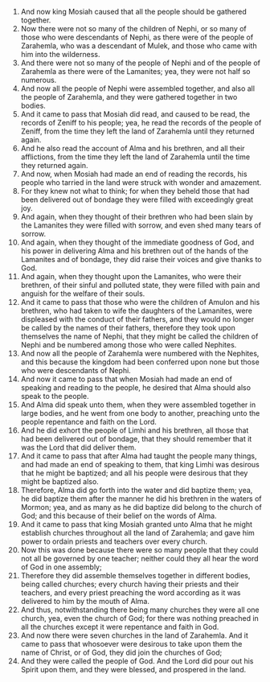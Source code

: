 1. And now king Mosiah caused that all the people should be gathered together.
2. Now there were not so many of the children of Nephi, or so many of those who were descendants of Nephi, as there were of the people of Zarahemla, who was a descendant of Mulek, and those who came with him into the wilderness.
3. And there were not so many of the people of Nephi and of the people of Zarahemla as there were of the Lamanites; yea, they were not half so numerous.
4. And now all the people of Nephi were assembled together, and also all the people of Zarahemla, and they were gathered together in two bodies.
5. And it came to pass that Mosiah did read, and caused to be read, the records of Zeniff to his people; yea, he read the records of the people of Zeniff, from the time they left the land of Zarahemla until they returned again.
6. And he also read the account of Alma and his brethren, and all their afflictions, from the time they left the land of Zarahemla until the time they returned again.
7. And now, when Mosiah had made an end of reading the records, his people who tarried in the land were struck with wonder and amazement.
8. For they knew not what to think; for when they beheld those that had been delivered out of bondage they were filled with exceedingly great joy.
9. And again, when they thought of their brethren who had been slain by the Lamanites they were filled with sorrow, and even shed many tears of sorrow.
10. And again, when they thought of the immediate goodness of God, and his power in delivering Alma and his brethren out of the hands of the Lamanites and of bondage, they did raise their voices and give thanks to God.
11. And again, when they thought upon the Lamanites, who were their brethren, of their sinful and polluted state, they were filled with pain and anguish for the welfare of their souls.
12. And it came to pass that those who were the children of Amulon and his brethren, who had taken to wife the daughters of the Lamanites, were displeased with the conduct of their fathers, and they would no longer be called by the names of their fathers, therefore they took upon themselves the name of Nephi, that they might be called the children of Nephi and be numbered among those who were called Nephites.
13. And now all the people of Zarahemla were numbered with the Nephites, and this because the kingdom had been conferred upon none but those who were descendants of Nephi.
14. And now it came to pass that when Mosiah had made an end of speaking and reading to the people, he desired that Alma should also speak to the people.
15. And Alma did speak unto them, when they were assembled together in large bodies, and he went from one body to another, preaching unto the people repentance and faith on the Lord.
16. And he did exhort the people of Limhi and his brethren, all those that had been delivered out of bondage, that they should remember that it was the Lord that did deliver them.
17. And it came to pass that after Alma had taught the people many things, and had made an end of speaking to them, that king Limhi was desirous that he might be baptized; and all his people were desirous that they might be baptized also.
18. Therefore, Alma did go forth into the water and did baptize them; yea, he did baptize them after the manner he did his brethren in the waters of Mormon; yea, and as many as he did baptize did belong to the church of God; and this because of their belief on the words of Alma.
19. And it came to pass that king Mosiah granted unto Alma that he might establish churches throughout all the land of Zarahemla; and gave him power to ordain priests and teachers over every church.
20. Now this was done because there were so many people that they could not all be governed by one teacher; neither could they all hear the word of God in one assembly;
21. Therefore they did assemble themselves together in different bodies, being called churches; every church having their priests and their teachers, and every priest preaching the word according as it was delivered to him by the mouth of Alma.
22. And thus, notwithstanding there being many churches they were all one church, yea, even the church of God; for there was nothing preached in all the churches except it were repentance and faith in God.
23. And now there were seven churches in the land of Zarahemla. And it came to pass that whosoever were desirous to take upon them the name of Christ, or of God, they did join the churches of God;
24. And they were called the people of God. And the Lord did pour out his Spirit upon them, and they were blessed, and prospered in the land.
